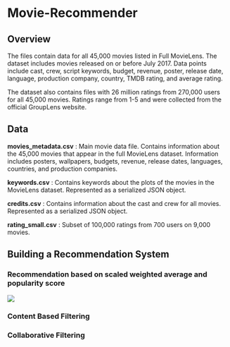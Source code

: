 # Movie-Recommender
## Overview 
The files contain data for all 45,000 movies listed in Full MovieLens. The dataset includes movies released on or before July 2017. Data points include cast, crew, script keywords, budget, revenue, poster, release date, language, production company, country, TMDB rating, and average rating.

The dataset also contains files with 26 million ratings from 270,000 users for all 45,000 movies. Ratings range from 1-5 and were collected from the official GroupLens website.

## Data

**movies_metadata.csv** : Main movie data file. Contains information about the 45,000 movies that appear in the full MovieLens dataset. Information includes posters, wallpapers, budgets, revenue, release dates, languages, countries, and production companies.

**keywords.csv** : Contains keywords about the plots of the movies in the MovieLens dataset. Represented as a serialized JSON object.

**credits.csv** : Contains information about the cast and crew for all movies. Represented as a serialized JSON object.

**rating_small.csv** : Subset of 100,000 ratings from 700 users on 9,000 movies.


## Building a Recommendation System
### Recommendation based on scaled weighted average and popularity score
![](images/3_1.png)
### Content Based Filtering
### Collaborative Filtering
